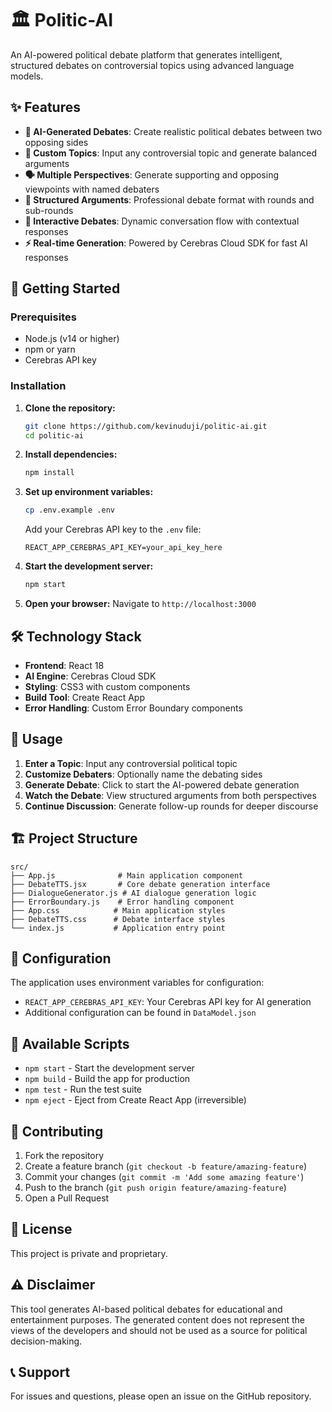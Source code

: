 # 🏛️ Politic-AI

An AI-powered political debate platform that generates intelligent, structured debates on controversial topics using advanced language models.

## ✨ Features

- **🤖 AI-Generated Debates**: Create realistic political debates between two opposing sides
- **🎯 Custom Topics**: Input any controversial topic and generate balanced arguments
- **🗣️ Multiple Perspectives**: Generate supporting and opposing viewpoints with named debaters
- **📝 Structured Arguments**: Professional debate format with rounds and sub-rounds
- **🔄 Interactive Debates**: Dynamic conversation flow with contextual responses
- **⚡ Real-time Generation**: Powered by Cerebras Cloud SDK for fast AI responses

## 🚀 Getting Started

### Prerequisites

- Node.js (v14 or higher)
- npm or yarn
- Cerebras API key

### Installation

1. **Clone the repository:**

   ```bash
   git clone https://github.com/kevinuduji/politic-ai.git
   cd politic-ai
   ```

2. **Install dependencies:**

   ```bash
   npm install
   ```

3. **Set up environment variables:**

   ```bash
   cp .env.example .env
   ```

   Add your Cerebras API key to the `.env` file:

   ```
   REACT_APP_CEREBRAS_API_KEY=your_api_key_here
   ```

4. **Start the development server:**

   ```bash
   npm start
   ```

5. **Open your browser:**
   Navigate to `http://localhost:3000`

## 🛠️ Technology Stack

- **Frontend**: React 18
- **AI Engine**: Cerebras Cloud SDK
- **Styling**: CSS3 with custom components
- **Build Tool**: Create React App
- **Error Handling**: Custom Error Boundary components

## 📖 Usage

1. **Enter a Topic**: Input any controversial political topic
2. **Customize Debaters**: Optionally name the debating sides
3. **Generate Debate**: Click to start the AI-powered debate generation
4. **Watch the Debate**: View structured arguments from both perspectives
5. **Continue Discussion**: Generate follow-up rounds for deeper discourse

## 🏗️ Project Structure

```
src/
├── App.js              # Main application component
├── DebateTTS.jsx       # Core debate generation interface
├── DialogueGenerator.js # AI dialogue generation logic
├── ErrorBoundary.js    # Error handling component
├── App.css            # Main application styles
├── DebateTTS.css      # Debate interface styles
└── index.js           # Application entry point
```

## 🔧 Configuration

The application uses environment variables for configuration:

- `REACT_APP_CEREBRAS_API_KEY`: Your Cerebras API key for AI generation
- Additional configuration can be found in `DataModel.json`

## 🚦 Available Scripts

- `npm start` - Start the development server
- `npm build` - Build the app for production
- `npm test` - Run the test suite
- `npm eject` - Eject from Create React App (irreversible)

## 🤝 Contributing

1. Fork the repository
2. Create a feature branch (`git checkout -b feature/amazing-feature`)
3. Commit your changes (`git commit -m 'Add some amazing feature'`)
4. Push to the branch (`git push origin feature/amazing-feature`)
5. Open a Pull Request

## 📝 License

This project is private and proprietary.

## ⚠️ Disclaimer

This tool generates AI-based political debates for educational and entertainment purposes. The generated content does not represent the views of the developers and should not be used as a source for political decision-making.

## 📞 Support

For issues and questions, please open an issue on the GitHub repository.
